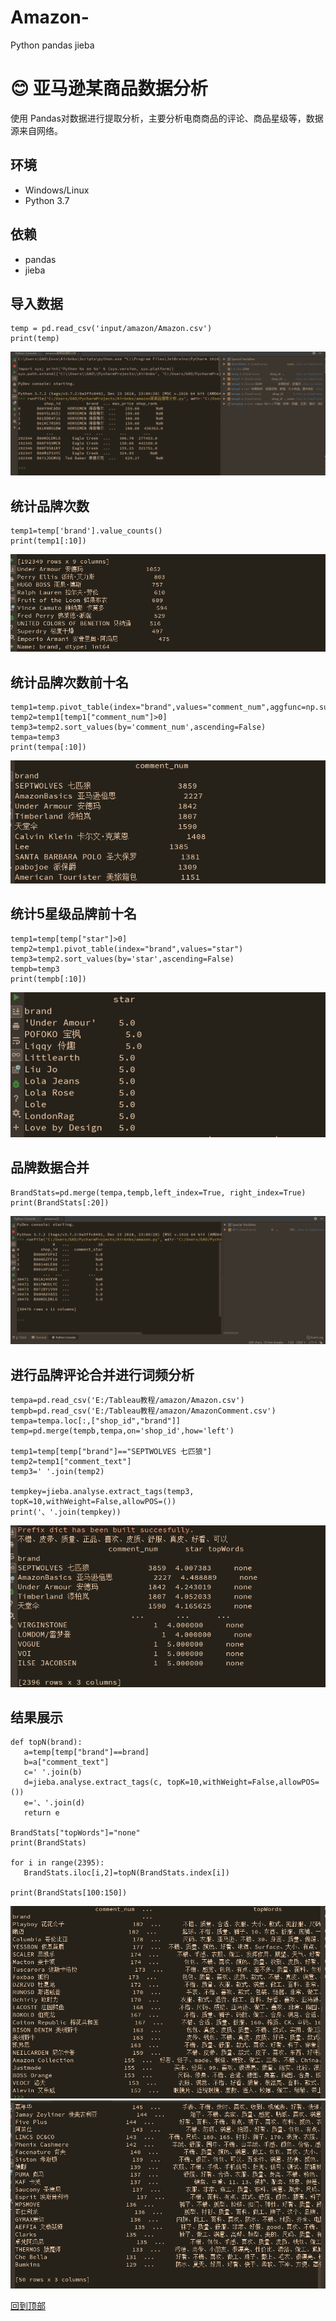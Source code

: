 # Amazon-
Python pandas jieba

# :blush: 亚马逊某商品数据分析

使用 Pandas对数据进行提取分析，主要分析电商商品的评论、商品星级等，数据源来自网络。

## 环境
* Windows/Linux
* Python 3.7
## 依赖
* pandas
* jieba

## 导入数据
 ```
temp = pd.read_csv('input/amazon/Amazon.csv')
print(temp)
 ```
![](https://github.com/seymourgao/Photo/blob/master/1.png)

## 统计品牌次数
 ```
temp1=temp['brand'].value_counts()
print(temp1[:10])
 ```
![](https://github.com/seymourgao/Photo/blob/master/2.png)

## 统计品牌次数前十名
 ```
temp1=temp.pivot_table(index="brand",values="comment_num",aggfunc=np.sum)
temp2=temp1[temp1["comment_num"]>0]
temp3=temp2.sort_values(by='comment_num',ascending=False)
tempa=temp3
print(tempa[:10])
 ```
![](https://github.com/seymourgao/Photo/blob/master/3.png)

## 统计5星级品牌前十名
 ```
temp1=temp[temp["star"]>0]
temp2=temp1.pivot_table(index="brand",values="star")
temp3=temp2.sort_values(by='star',ascending=False)
tempb=temp3
print(tempb[:10])

 ```
![](https://github.com/seymourgao/Photo/blob/master/4.png)

## 品牌数据合并
 ```
BrandStats=pd.merge(tempa,tempb,left_index=True, right_index=True)
print(BrandStats[:20])

 ```
![](https://github.com/seymourgao/Photo/blob/master/5.png)

## 进行品牌评论合并进行词频分析
 ```
tempa=pd.read_csv('E:/Tableau教程/amazon/Amazon.csv')
tempb=pd.read_csv('E:/Tableau教程/amazon/AmazonComment.csv')
tempa=tempa.loc[:,["shop_id","brand"]]
temp=pd.merge(tempb,tempa,on='shop_id',how='left')

temp1=temp[temp["brand"]=="SEPTWOLVES 七匹狼"]
temp2=temp1["comment_text"]
temp3=' '.join(temp2)

tempkey=jieba.analyse.extract_tags(temp3, topK=10,withWeight=False,allowPOS=())
print('、'.join(tempkey))
 ```
![](https://github.com/seymourgao/Photo/blob/master/7.png)

## 结果展示
 ```
def topN(brand):
    a=temp[temp["brand"]==brand]
    b=a["comment_text"]
    c=' '.join(b)
    d=jieba.analyse.extract_tags(c, topK=10,withWeight=False,allowPOS=())
    e='、'.join(d)
    return e

BrandStats["topWords"]="none"
print(BrandStats)

for i in range(2395):
    BrandStats.iloc[i,2]=topN(BrandStats.index[i])

print(BrandStats[100:150])
 ```
![](https://github.com/seymourgao/Photo/blob/master/8.png)
![](https://github.com/seymourgao/Photo/blob/master/9.png)



 
 
 
 
 
 [回到顶部](#readme)
